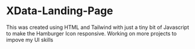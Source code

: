 # XData-Landing-Page
This was created using HTML and Tailwind with just a tiny bit of Javascript to make the Hamburger Icon responsive. 
Working on more projects to impove my UI skills
